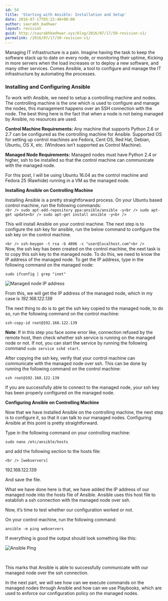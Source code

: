 ```yaml
---
id: 54
title: 'Starting with Ansible: Installation and Setup'
date: 2016-07-17T05:22:48+00:00
author: saurabh_badhwar
layout: revision
guid: http://saurabhbadhwar.xyz/blog/2016/07/17/50-revision-v1/
permalink: /2016/07/17/50-revision-v1/
---
```

Managing IT infrastructure is a pain. Imagine having the task to keep the software stack up to date on every node, or monitoring their uptime, Kicking in more servers when the load increases or to deploy a new software, and many other services. Comes Ansible, a tool to configure and manage the IT infrastructure by automating the processes.

### **Installing and Configuring Ansible**

To work with Ansible, we need to setup a controlling machine and nodes. The controlling machine is the one which is used to configure and manage the nodes, this management happens over an SSH connection with the node. The best thing here is the fact that when a node is not being managed by Ansible, no resources are used.

**Control Machine Requirements:** Any machine that supports Python 2.6 or 2.7 can be configured as the controlling machine for Ansible. Supported OS for setting up control machines are Fedora, Cent OS, Red Hat, Debian, Ubuntu, OS X, etc. (Windows isn&#8217;t supported as Control Machine).

**Managed Node Requirements:** Managed nodes must have Python 2.4 or higher, ssh to be installed so that the control machine can communicate with the managed node.

For this post, I will be using Ubuntu 16.04 as the control machine and Fedora 25 (Rawhide) running in a VM as the managed node.

**Installing Ansible on Controlling Machine**

Installing Ansible is a pretty straightforward process. On your Ubuntu based control machine, run the following commands:  
`<br />
sudo apt-add-repository ppa:ansible/ansible -y<br />
sudo apt-get update<br />
sudo apt-get install ansible -y<br />
` 

This will install Ansible on your control machine. The next step is to configure the ssh key for ansible, run the below command to configure the ssh key on the control machine.

`<br />
ssh-keygen -t rsa -b 4096 -c "user@localhost.com"<br />
`  
Now, the ssh key has been created on the control machine, the next task is to copy this ssh key to the managed node. To do this, we need to know the IP address of the managed node. To get the IP address, type in the following command on the managed node:

`sudo ifconfig | grep "inet"`

<img class="wp-image-51 aligncenter" src="https://i1.wp.com/saurabhbadhwar.xyz/blog/wp-content/uploads/2016/07/Screenshot-from-2016-07-17-10-32-39.png?resize=562%2C137" alt="Managed node IP address" srcset="https://i1.wp.com/saurabhbadhwar.xyz/blog/wp-content/uploads/2016/07/Screenshot-from-2016-07-17-10-32-39.png?resize=300%2C73 300w, https://i1.wp.com/saurabhbadhwar.xyz/blog/wp-content/uploads/2016/07/Screenshot-from-2016-07-17-10-32-39.png?w=619 619w" sizes="(max-width: 562px) 100vw, 562px" data-recalc-dims="1" /> 

From this, we will get the IP address of the managed node, which in my case is _192.168.122.139_

The next thing to do is to get the ssh key copied to the managed node, to do so, run the following command on the control machine:

`ssh-copy-id root@192.168.122.139`

**Note**: If in this step you face some error like, connection refused by the remote host, then check whether ssh service is running on the managed node or not. If not, you can start the service by running the following command `sudo service sshd start`.

After copying the ssh key, verify that your control machine can communicate with the managed node over ssh. This can be done by running the following command on the control machine:

`ssh root@192.168.122.139`

If you are successfully able to connect to the managed node, your ssh key has been properly configured on the managed node.

**Configuring Ansible on Controlling Machine**

Now that we have installed Ansible on the controlling machine, the next step is to configure it, so that it can talk to our managed nodes. Configuring Ansible at this point is pretty straightforward.

Type in the following command on your controlling machine:

`sudo nano /etc/ansible/hosts`

and add the following section to the hosts file:

`<br />
[webservers]`

192.168.122.139

And save the file.

What we have done here is that, we have added the IP address of our managed node into the hosts file of Ansible. Ansible uses this host file to establish a ssh connection with the managed node over ssh.

Now, it&#8217;s time to test whether our configuration worked or not.

On your control machine, run the following command:

`ansible -m ping webservers`

If everything is good the output should look something like this:

<img class=" wp-image-52 aligncenter" src="https://i2.wp.com/saurabhbadhwar.xyz/blog/wp-content/uploads/2016/07/Screenshot-from-2016-07-17-10-46-36.png?resize=476%2C281" alt="Ansible Ping" srcset="https://i2.wp.com/saurabhbadhwar.xyz/blog/wp-content/uploads/2016/07/Screenshot-from-2016-07-17-10-46-36.png?resize=300%2C177 300w, https://i2.wp.com/saurabhbadhwar.xyz/blog/wp-content/uploads/2016/07/Screenshot-from-2016-07-17-10-46-36.png?w=732 732w" sizes="(max-width: 476px) 100vw, 476px" data-recalc-dims="1" /> 

&nbsp;

This marks that Ansible is able to successfully communicate with our managed node over the ssh connection.

In the next part, we will see how can we execute commands on the managed nodes through Ansible and how can we use Playbooks, which are used to enforce our configuration policy on the managed nodes.